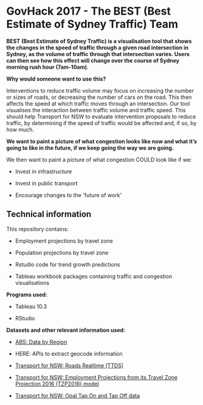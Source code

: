 # GovHack 2017 - The BEST (Best Estimate of Sydney Traffic) Team

**BEST (Best Estimate of Sydney Traffic) is a visualisation tool that shows the changes in the speed of traffic through a given road intersection in Sydney, as the volume of traffic through that intersection varies. Users can then see how this effect will change over the course of Sydney morning rush hour (7am-10am).**

**Why would someone want to use this?**

Interventions to reduce traffic volume may focus on increasing the number or sizes of roads, or decreasing the number of cars on the road. This then affects the speed at which traffic moves through an intersection. Our tool visualises the interaction between traffic volume and traffic speed. This should help Transport for NSW to evaluate intervention proposals to reduce traffic, by determining if the speed of traffic would be affected and, if so, by how much.

**We want to paint a picture of what congestion looks like now and what it’s going to like in the future, if we keep going the way we are going.**

We then want to paint a picture of what congestion COULD look like if we:

  * Invest in infrastructure
  
  * Invest in public transport
  
  * Encourage changes to the 'future of work'

## Technical information

This repository contains:

  * Employment projections by travel zone

  * Population projections by travel zone

  * Rstudio code for trend growth predictions

  * Tableau workbook packages containing traffic and congestion visualisations  

**Programs used:**

  * Tableau 10.3

  * RStudio

**Datasets and other relevant information used:**

  * [ABS: Data by Region](http://stat.abs.gov.au/itt/r.jsp?databyregion#/)
  
  * HERE: APIs to extract geocode information

  * [Transport for NSW: Roads Realtime (TTDS)](https://opendata.transport.nsw.gov.au/dataset/roads-realtime)

  * [Transport for NSW: Employment Projections from its Travel Zone Projection 2016 (TZP2016) model](https://opendata.transport.nsw.gov.au/dataset/employment-projections)
  
  * [Transport for NSW: Opal Tap On and Tap Off data](https://opendata.transport.nsw.gov.au/dataset/opal-tap-on-and-tap-off)













